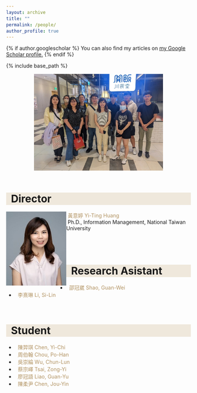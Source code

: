 ```yaml
---
layout: archive
title: ""
permalink: /people/
author_profile: true
---
```


{% if author.googlescholar %}
  You can also find my articles on <u><a href="{{author.googlescholar}}">my Google Scholar profile</a>.</u>
{% endif %}

{% include base_path %}
<div align="center">
  <img src="/images/Group1.jpg" width="70%" height="70%">
</div>
<br>

<!-- Director -->
<h1 style= "background:#efe8dc">&nbsp; Director</h1>

<img src="/images/Yi-ting2.jpg" align="left"/>
   <font color="#b29362"> &nbsp;黃意婷 Yi-Ting Huang</font><br>
   &nbsp;Ph.D., Information Management, National Taiwan University<br><br><br><br>

<!-- Research Asistant -->
<h1 style= "background:#efe8dc">&nbsp; Research Asistant</h1>
<ul>
  <li>
    <font color="#b29362">&nbsp;&nbsp;邵冠崴 Shao, Guan-Wei</font><br>
  </li>
  <li>
    <font color="#b29362">&nbsp;&nbsp;李熹琳 Li, Si-Lin</font><br>
  </li>
</ul>
<br>

<!-- Student -->
<h1 style= "background:#efe8dc">&nbsp; Student</h1>
<ul>
  <li><font color="#b29362">&nbsp;&nbsp;陳羿琪 Chen, Yi-Chi</font></li>
  <li><font color="#b29362">&nbsp;&nbsp;周伯翰 Chou, Po-Han</font></li>
  <li><font color="#b29362">&nbsp;&nbsp;吳崇綸 Wu, Chun-Lun</font></li>
  <li><font color="#b29362">&nbsp;&nbsp;蔡宗嶧 Tsai, Zong-Yi</font></li>
  <li><font color="#b29362">&nbsp;&nbsp;廖冠語 Liao, Guan-Yu</font></li>
  <li><font color="#b29362">&nbsp;&nbsp;陳柔尹 Chen, Jou-Yin</font></li>
</ul>
